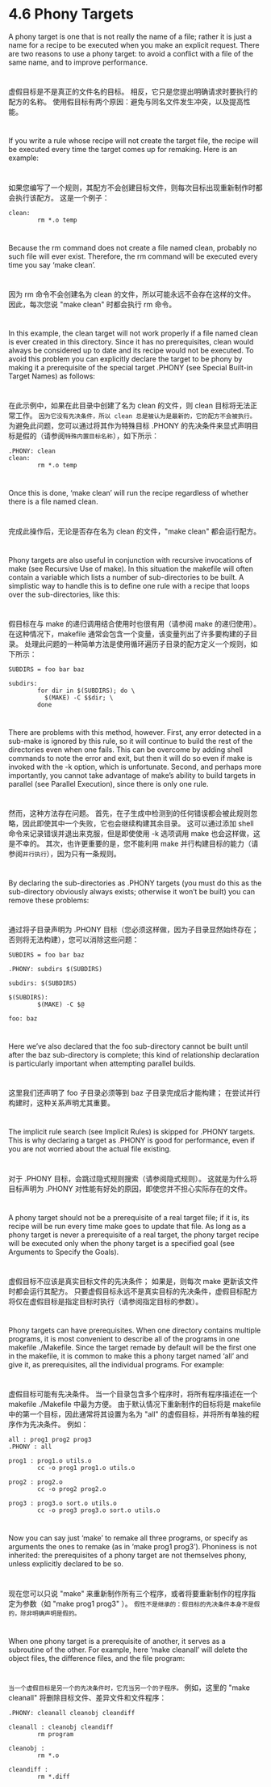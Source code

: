 # 4.6 Phony Targets

A phony target is one that is not really the name of a file; rather it is just a name for a recipe to be executed when you make an explicit request. There are two reasons to use a phony target: to avoid a conflict with a file of the same name, and to improve performance.
#
虚假目标是不是真正的文件名的目标。 相反，它只是您提出明确请求时要执行的配方的名称。 使用假目标有两个原因：避免与同名文件发生冲突，以及提高性能。
#

If you write a rule whose recipe will not create the target file, the recipe will be executed every time the target comes up for remaking. Here is an example:
#
如果您编写了一个规则，其配方不会创建目标文件，则每次目标出现重新制作时都会执行该配方。 这是一个例子：
```
clean:
        rm *.o temp
```
#

Because the rm command does not create a file named clean, probably no such file will ever exist. Therefore, the rm command will be executed every time you say ‘make clean’.
#
因为 rm 命令不会创建名为 clean 的文件，所以可能永远不会存在这样的文件。 因此，每次您说 "make clean" 时都会执行 rm 命令。
#

In this example, the clean target will not work properly if a file named clean is ever created in this directory. Since it has no prerequisites, clean would always be considered up to date and its recipe would not be executed. To avoid this problem you can explicitly declare the target to be phony by making it a prerequisite of the special target .PHONY (see Special Built-in Target Names) as follows:
#
在此示例中，如果在此目录中创建了名为 clean 的文件，则 clean 目标将无法正常工作。 `因为它没有先决条件，所以 clean 总是被认为是最新的，它的配方不会被执行。` 为避免此问题，您可以通过将其作为特殊目标 .PHONY 的先决条件来显式声明目标是假的（请参阅`特殊内置目标名称`），如下所示：
```
.PHONY: clean
clean:
        rm *.o temp
```
#

Once this is done, ‘make clean’ will run the recipe regardless of whether there is a file named clean.
#
完成此操作后，无论是否存在名为 clean 的文件，"make clean" 都会运行配方。
#

Phony targets are also useful in conjunction with recursive invocations of make (see Recursive Use of make). In this situation the makefile will often contain a variable which lists a number of sub-directories to be built. A simplistic way to handle this is to define one rule with a recipe that loops over the sub-directories, like this:
#
假目标在与 make 的递归调用结合使用时也很有用（请参阅 make 的递归使用）。 在这种情况下，makefile 通常会包含一个变量，该变量列出了许多要构建的子目录。 处理此问题的一种简单方法是使用循环遍历子目录的配方定义一个规则，如下所示：
```
SUBDIRS = foo bar baz

subdirs:
        for dir in $(SUBDIRS); do \
          $(MAKE) -C $$dir; \
        done
```
#

There are problems with this method, however. First, any error detected in a sub-make is ignored by this rule, so it will continue to build the rest of the directories even when one fails. This can be overcome by adding shell commands to note the error and exit, but then it will do so even if make is invoked with the -k option, which is unfortunate. Second, and perhaps more importantly, you cannot take advantage of make’s ability to build targets in parallel (see Parallel Execution), since there is only one rule.
#
然而，这种方法存在问题。 首先，在子生成中检测到的任何错误都会被此规则忽略，因此即使其中一个失败，它也会继续构建其余目录。 这可以通过添加 shell 命令来记录错误并退出来克服，但是即使使用 -k 选项调用 make 也会这样做，这是不幸的。 其次，也许更重要的是，您不能利用 make 并行构建目标的能力（请参阅`并行执行`），因为只有一条规则。
#

By declaring the sub-directories as .PHONY targets (you must do this as the sub-directory obviously always exists; otherwise it won’t be built) you can remove these problems:
#
通过将子目录声明为 .PHONY 目标（您必须这样做，因为子目录显然始终存在；否则将无法构建），您可以消除这些问题：
```
SUBDIRS = foo bar baz

.PHONY: subdirs $(SUBDIRS)

subdirs: $(SUBDIRS)

$(SUBDIRS):
        $(MAKE) -C $@

foo: baz
```
#

Here we’ve also declared that the foo sub-directory cannot be built until after the baz sub-directory is complete; this kind of relationship declaration is particularly important when attempting parallel builds.
#
这里我们还声明了 foo 子目录必须等到 baz 子目录完成后才能构建； 在尝试并行构建时，这种关系声明尤其重要。
#

The implicit rule search (see Implicit Rules) is skipped for .PHONY targets. This is why declaring a target as .PHONY is good for performance, even if you are not worried about the actual file existing.
#
对于 .PHONY 目标，会跳过隐式规则搜索（请参阅隐式规则）。 这就是为什么将目标声明为 .PHONY 对性能有好处的原因，即使您并不担心实际存在的文件。
#

A phony target should not be a prerequisite of a real target file; if it is, its recipe will be run every time make goes to update that file. As long as a phony target is never a prerequisite of a real target, the phony target recipe will be executed only when the phony target is a specified goal (see Arguments to Specify the Goals).
#
虚假目标不应该是真实目标文件的先决条件； 如果是，则每次 make 更新该文件时都会运行其配方。 只要虚假目标永远不是真实目标的先决条件，虚假目标配方将仅在虚假目标是指定目标时执行（请参阅指定目标的参数）。
#

Phony targets can have prerequisites. When one directory contains multiple programs, it is most convenient to describe all of the programs in one makefile ./Makefile. Since the target remade by default will be the first one in the makefile, it is common to make this a phony target named ‘all’ and give it, as prerequisites, all the individual programs. For example:
#
虚假目标可能有先决条件。 当一个目录包含多个程序时，将所有程序描述在一个 makefile ./Makefile 中最为方便。 由于默认情况下重新制作的目标将是 makefile 中的第一个目标，因此通常将其设置为名为 "all" 的虚假目标，并将所有单独的程序作为先决条件。 例如：
```
all : prog1 prog2 prog3
.PHONY : all

prog1 : prog1.o utils.o
        cc -o prog1 prog1.o utils.o

prog2 : prog2.o
        cc -o prog2 prog2.o

prog3 : prog3.o sort.o utils.o
        cc -o prog3 prog3.o sort.o utils.o
```
#


Now you can say just ‘make’ to remake all three programs, or specify as arguments the ones to remake (as in ‘make prog1 prog3’). Phoniness is not inherited: the prerequisites of a phony target are not themselves phony, unless explicitly declared to be so.
#
现在您可以只说 "make" 来重新制作所有三个程序，或者将要重新制作的程序指定为参数（如 "make prog1 prog3" ）。 `假性不是继承的：假目标的先决条件本身不是假的，除非明确声明是假的。`
#

When one phony target is a prerequisite of another, it serves as a subroutine of the other. For example, here ‘make cleanall’ will delete the object files, the difference files, and the file program:
#
`当一个虚假目标是另一个的先决条件时，它充当另一个的子程序。` 例如，这里的 "make cleanall" 将删除目标文件、差异文件和文件程序：
```
.PHONY: cleanall cleanobj cleandiff

cleanall : cleanobj cleandiff
        rm program

cleanobj :
        rm *.o

cleandiff :
        rm *.diff
```
#